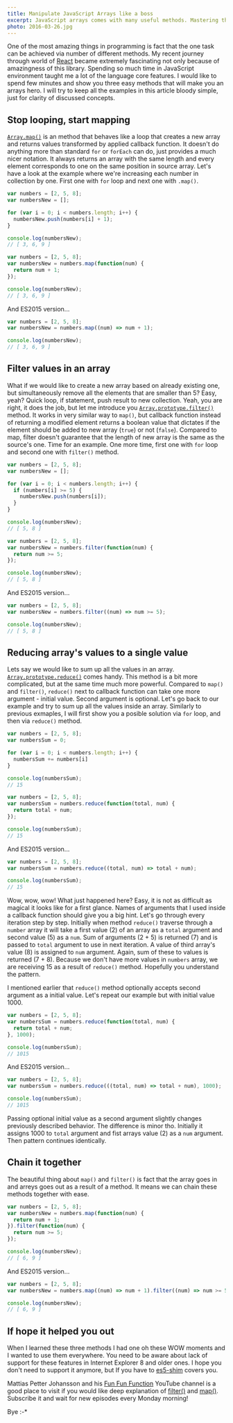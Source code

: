 ```yaml
---
title: Manipulate JavaScript Arrays like a boss
excerpt: JavaScript arrays comes with many useful methods. Mastering them can make you much more efficient programmer. Let's have a look at few of them.
photo: 2016-03-26.jpg
---
```


One of the most amazing things in programming is fact that the one task can be achieved via number of different methods. My recent journey through world of [React](https://facebook.github.io/react/) became extremely fascinating not only because of amazingness of this library. Spending so much time in JavaScript environment taught me a lot of the language core features. I would like to spend few minutes and show you three easy methods that will make you an arrays hero. I will try to keep all the examples in this article bloody simple, just for clarity of discussed concepts.

## Stop looping, start mapping

[`Array.map()`](https://developer.mozilla.org/en-US/docs/Web/JavaScript/Reference/Global_Objects/Array/map) is an method that behaves like a loop that creates a new array and returns values transformed by applied callback function. It doesn't do anything more than standard `for` or `forEach` can do, just provides a much nicer notation. It always returns an array with the same length and every element corresponds to one on the same position in source array. Let's have a look at the example where we're increasing each number in collection by one. First one with `for` loop and next one with `.map()`.

```js
var numbers = [2, 5, 8];
var numbersNew = [];

for (var i = 0; i < numbers.length; i++) {
  numbersNew.push(numbers[i] + 1);
}

console.log(numbersNew);
// [ 3, 6, 9 ]
```

```js
var numbers = [2, 5, 8];
var numbersNew = numbers.map(function(num) {
  return num + 1;
});

console.log(numbersNew);
// [ 3, 6, 9 ]
```

And ES2015 version...

```js
var numbers = [2, 5, 8];
var numbersNew = numbers.map((num) => num + 1);

console.log(numbersNew);
// [ 3, 6, 9 ]
```

## Filter values in an array

What if we would like to create a new array based on already existing one, but simultaneously remove all the elements that are smaller than 5? Easy, yeah? Quick loop, if statement, push result to new collection. Yeah, you are right, it does the job, but let me introduce you [`Array.prototype.filter()`](https://developer.mozilla.org/en-US/docs/Web/JavaScript/Reference/Global_Objects/Array/filter) method. It works in very similar way to `map()`, but callback function instead of returning a modified element returns a boolean value that dictates if the element should be added to new array (`true`) or not (`false`). Compared to map, filter doesn't guarantee that the length of new array is the same as the source's one. Time for an example. One more time, first one with `for` loop and second one with `filter()` method.

```js
var numbers = [2, 5, 8];
var numbersNew = [];

for (var i = 0; i < numbers.length; i++) {
  if (numbers[i] >= 5) {
    numbersNew.push(numbers[i]);
  }
}

console.log(numbersNew);
// [ 5, 8 ]
```

```js
var numbers = [2, 5, 8];
var numbersNew = numbers.filter(function(num) {
  return num >= 5;
});

console.log(numbersNew);
// [ 5, 8 ]
```

And ES2015 version...

```js
var numbers = [2, 5, 8];
var numbersNew = numbers.filter((num) => num >= 5);

console.log(numbersNew);
// [ 5, 8 ]
```

## Reducing array's values to a single value

Lets say we would like to sum up all the values in an array. [`Array.prototype.reduce()`](https://developer.mozilla.org/en-US/docs/Web/JavaScript/Reference/Global_Objects/Array/reduce) comes handy. This method is a bit more complicated, but at the same time much more powerful. Compared to `map()` and `filter()`, `reduce()` next to callback function can take one more argument - initial value. Second argument is optional. Let's go back to our example and try to sum up all the values inside an array. Similarly to previous exmaples, I will first show you a posible solution via `for` loop, and then via `reduce()` method.

```js
var numbers = [2, 5, 8];
var numbersSum = 0;

for (var i = 0; i < numbers.length; i++) {
  numbersSum += numbers[i]
}

console.log(numbersSum);
// 15
```

```js
var numbers = [2, 5, 8];
var numbersSum = numbers.reduce(function(total, num) {
  return total + num;
});

console.log(numbersSum);
// 15
```

And ES2015 version...

```js
var numbers = [2, 5, 8];
var numbersSum = numbers.reduce((total, num) => total + num);

console.log(numbersSum);
// 15
```

Wow, wow, wow! What just happened here? Easy, it is not as difficult as magical it looks like for a first glance. Names of arguments that I used inside a callback function should give you a big hint. Let's go through every iteration step by step. Initially when method `reduce()` traverse through a `number` array it will take a first value (2) of an array as a `total` argument and second value (5) as a `num`. Sum of arguments (2 + 5) is returned (7) and is passed to `total` argument to use in next iteration. A value of third array's value (8) is assigned to `num` argument. Again, sum of these to values is returned (7 + 8). Because we don't have more values in `numbers` array, we are receiving 15 as a result of `reduce()` method. Hopefully you understand the pattern.

I mentioned earlier that `reduce()` method optionally  accepts second argument as a initial value. Let's repeat our example but with initial value 1000.

```js
var numbers = [2, 5, 8];
var numbersSum = numbers.reduce(function(total, num) {
  return total + num;
}, 1000);

console.log(numbersSum);
// 1015
```

And ES2015 version...

```js
var numbers = [2, 5, 8];
var numbersSum = numbers.reduce(((total, num) => total + num), 1000);

console.log(numbersSum);
// 1015
```

Passing optional initial value as a second argument slightly changes previously described behavior. The difference is minor tho. Initially it assigns 1000 to `total` argument and fist arrays value (2) as a `num` argument. Then pattern continues identically.

## Chain it together

The beautiful thing about `map()` and `filter()` is fact that the array goes in and arreys goes out as a result of a method. It means we can chain these methods together with ease.

```js
var numbers = [2, 5, 8];
var numbersNew = numbers.map(function(num) {
  return num + 1;
}).filter(function(num) {
  return num >= 5;
});

console.log(numbersNew);
// [ 6, 9 ]
```

And ES2015 version...

```js
var numbers = [2, 5, 8];
var numbersNew = numbers.map((num) => num + 1).filter((num) => num >= 5);

console.log(numbersNew);
// [ 6, 9 ]
```

## If hope it helped you out

When I learned these three methods I had one oh these WOW moments and I wanted to use them everywhere. You need to be aware about lack of support for these features in Internet Explorer 8 and older ones. I hope you don't need to support it anymore, but If you have to [es5-shim](https://github.com/kriskowal/es5-shim/) covers you.

Mattias Petter Johansson and his [Fun Fun Function](https://www.youtube.com/channel/UCO1cgjhGzsSYb1rsB4bFe4Q/feed) YouTube channel is a good place to visit if you would like deep explanation of [filter()](https://youtu.be/BMUiFMZr7vk) and [map()](https://youtu.be/bCqtb-Z5YGQ). Subscribe it and wait for new episodes every Monday morning!

Bye :-*

